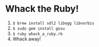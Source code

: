 # Whack the Ruby!
1. `$ brew install sdl2 libogg libvorbis`
2. `$ sudo gem install gosu`
3. `$ ruby whack_a_ruby.rb`
4. Whack away!
